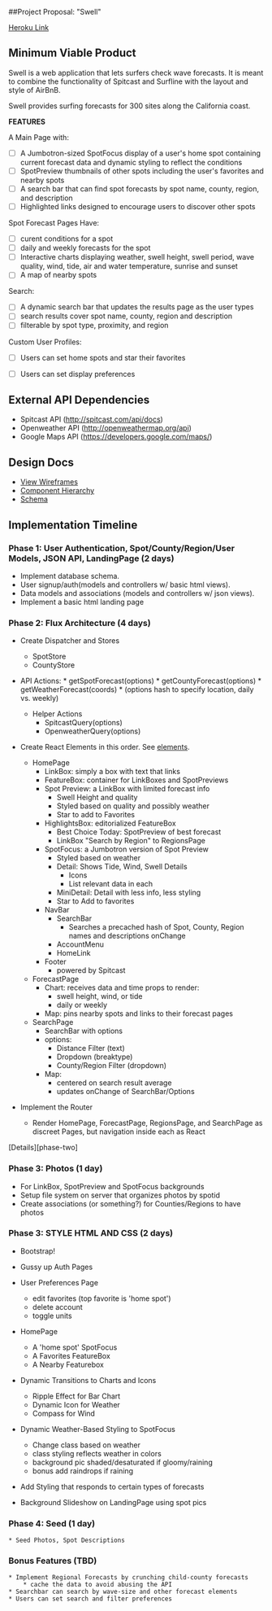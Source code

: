 ##Project Proposal: "Swell"

[Heroku Link][heroku]

[heroku]: http://surfswell.herokuapp.com

## Minimum Viable Product

Swell is a web application that lets surfers check wave forecasts. It is meant to combine the functionality of Spitcast and Surfline with the layout and style of AirBnB.

Swell provides surfing forecasts for 300 sites along the California coast.

**FEATURES**

A Main Page with:
- [ ] A Jumbotron-sized SpotFocus display of a user's home spot containing current forecast data and dynamic styling to reflect the conditions
- [ ] SpotPreview thumbnails of other spots including the user's favorites and nearby spots
- [ ] A search bar that can find spot forecasts by spot name, county, region, and description
- [ ] Highlighted links designed to encourage users to discover other spots

Spot Forecast Pages Have:
- [ ] curent conditions for a spot
- [ ] daily and weekly forecasts for the spot
- [ ] Interactive charts displaying weather, swell height, swell period, wave quality, wind, tide, air and water temperature, sunrise and sunset
- [ ] A map of nearby spots

Search: 
- [ ] A dynamic search bar that updates the results page as the user types
- [ ] search results cover spot name, county, region and description
- [ ] filterable by spot type, proximity, and region

Custom User Profiles:
- [ ] Users can set home spots and star their favorites
- [ ] Users can set display preferences


## External API Dependencies
- Spitcast API (http://spitcast.com/api/docs)
- Openweather API (http://openweathermap.org/api)
- Google Maps API (https://developers.google.com/maps/)

## Design Docs
* [View Wireframes][view]
* [Component Hierarchy][elements]
* [Schema][db-schema]

[view]: ./docs/wireframes/views.png
[elements]: ./docs/wireframes/elements.txt
[db-schema]: ./docs/wireframes/db-schema.txt

## Implementation Timeline

### Phase 1: User Authentication, Spot/County/Region/User Models, JSON API, LandingPage (2 days)

* Implement database schema.
* User signup/auth(models and controllers w/ basic html views).
* Data models and associations (models and controllers w/ json views).
* Implement a basic html landing page

### Phase 2: Flux Architecture (4 days)

* Create Dispatcher and Stores
	* SpotStore
	* CountyStore
* API Actions:
		* getSpotForecast(options)
		* getCountyForecast(options)
		* getWeatherForecast(coords)
		* (options hash to specify location, daily vs. weekly)
	* Helper Actions
		* SpitcastQuery(options)
		* OpenweatherQuery(options)

* Create React Elements in this order. See [elements][elements].
	* HomePage
		* LinkBox: simply a box with text that links
		* FeatureBox: container for LinkBoxes and SpotPreviews
		* Spot Preview: a LinkBox with limited forecast info
			* Swell Height and quality
			* Styled based on quality and possibly weather
			* Star to add to Favorites
		* HighlightsBox: editorialized FeatureBox
			* Best Choice Today: SpotPreview of best forecast
			* LinkBox "Search by Region" to RegionsPage
		* SpotFocus: a Jumbotron version of Spot Preview
			* Styled based on weather
			* Detail: Shows Tide, Wind, Swell Details
				* Icons
				* List relevant data in each
			* MiniDetail: Detail with less info, less styling
			* Star to Add to favorites
		* NavBar
			* SearchBar
				* Searches a precached hash of Spot, County, Region names and descriptions onChange
			* AccountMenu
			* HomeLink
		* Footer
			* powered by Spitcast
	* ForecastPage
		* Chart: receives data and time props to render:
			* swell height, wind, or tide
			* daily or weekly
		* Map: pins nearby spots and links to their forecast pages
	* SearchPage
		* SearchBar with options
		* options: 
			* Distance Filter (text)
			* Dropdown (breaktype)
			* County/Region Filter (dropdown)
		* Map:
			* centered on search result average
			* updates onChange of SearchBar/Options

* Implement the Router
	* Render HomePage, ForecastPage, RegionsPage, and SearchPage as discreet Pages, but navigation inside each as React

[Details][phase-two]

### Phase 3: Photos (1 day)

* For LinkBox, SpotPreview and SpotFocus backgrounds
* Setup file system on server that organizes photos by spotid
* Create associations (or something?) for Counties/Regions to have photos 

### Phase 3: STYLE HTML AND CSS (2 days)

* Bootstrap!
* Gussy up Auth Pages
* User Preferences Page
	* edit favorites (top favorite is 'home spot')
	* delete account
	* toggle units

* HomePage
	* A 'home spot' SpotFocus
	* A Favorites FeatureBox
	* A Nearby Featurebox

* Dynamic Transitions to Charts and Icons
	* Ripple Effect for Bar Chart
	* Dynamic Icon for Weather
	* Compass for Wind

* Dynamic Weather-Based Styling to SpotFocus 
	* Change class based on weather
	* class styling reflects weather in colors
	* background pic shaded/desaturated if gloomy/raining
	* bonus add raindrops if raining

* Add Styling that responds to certain types of forecasts

* Background Slideshow on LandingPage using spot pics

### Phase 4: Seed (1 day)
	* Seed Photos, Spot Descriptions

### Bonus Features (TBD)
	* Implement Regional Forecasts by crunching child-county forecasts
		* cache the data to avoid abusing the API
	* Searchbar can search by wave-size and other forecast elements
	* Users can set search and filter preferences

